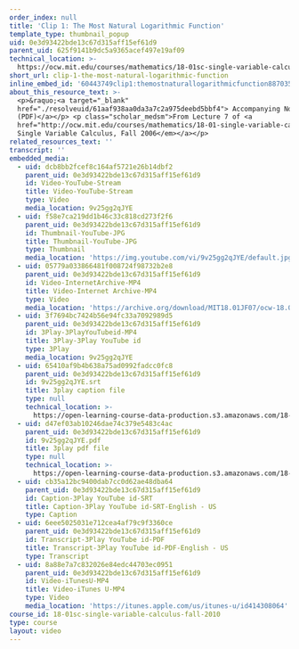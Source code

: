 ```yaml
---
order_index: null
title: 'Clip 1: The Most Natural Logarithmic Function'
template_type: thumbnail_popup
uid: 0e3d93422bde13c67d315aff15ef61d9
parent_uid: 625f9141b9dc5a9365acef497e19af09
technical_location: >-
  https://ocw.mit.edu/courses/mathematics/18-01sc-single-variable-calculus-fall-2010/1.-differentiation/part-b-implicit-differentiation-and-inverse-functions/session-17-the-exponential-function-its-derivative-and-its-inverse/clip-1-the-most-natural-logarithmic-function
short_url: clip-1-the-most-natural-logarithmic-function
inline_embed_id: '60443749clip1:themostnaturallogarithmicfunction8870351'
about_this_resource_text: >-
  <p>&raquo;<a target="_blank"
  href="./resolveuid/61aaf938aa0da3a7c2a975deebd5bbf4"> Accompanying Notes
  (PDF)</a></p> <p class="scholar_medsm">From Lecture 7 of <a
  href="http://ocw.mit.edu/courses/mathematics/18-01-single-variable-calculus-fall-2006/video-lectures/"><em>18.01
  Single Variable Calculus, Fall 2006</em></a></p>
related_resources_text: ''
transcript: ''
embedded_media:
  - uid: dcb8bb2fcef8c164af5721e26b14dbf2
    parent_uid: 0e3d93422bde13c67d315aff15ef61d9
    id: Video-YouTube-Stream
    title: Video-YouTube-Stream
    type: Video
    media_location: 9v25gg2qJYE
  - uid: f58e7ca219dd1b46c33c818cd273f2f6
    parent_uid: 0e3d93422bde13c67d315aff15ef61d9
    id: Thumbnail-YouTube-JPG
    title: Thumbnail-YouTube-JPG
    type: Thumbnail
    media_location: 'https://img.youtube.com/vi/9v25gg2qJYE/default.jpg'
  - uid: 05779a033866481f008724f98732b2e8
    parent_uid: 0e3d93422bde13c67d315aff15ef61d9
    id: Video-InternetArchive-MP4
    title: Video-Internet Archive-MP4
    type: Video
    media_location: 'https://archive.org/download/MIT18.01JF07/ocw-18.01-f07-lec07_300k.mp4'
  - uid: 3f7694bc7424b56e94fc33a7092989d5
    parent_uid: 0e3d93422bde13c67d315aff15ef61d9
    id: 3Play-3PlayYouTubeid-MP4
    title: 3Play-3Play YouTube id
    type: 3Play
    media_location: 9v25gg2qJYE
  - uid: 65410af9b4b638a75ad0992fadcc0fc8
    parent_uid: 0e3d93422bde13c67d315aff15ef61d9
    id: 9v25gg2qJYE.srt
    title: 3play caption file
    type: null
    technical_location: >-
      https://open-learning-course-data-production.s3.amazonaws.com/18-01sc-single-variable-calculus-fall-2010/c350059d6c267c959520d3c3a45fd467_9v25gg2qJYE.srt
  - uid: d47ef03ab10246dae74c379e5483c4ac
    parent_uid: 0e3d93422bde13c67d315aff15ef61d9
    id: 9v25gg2qJYE.pdf
    title: 3play pdf file
    type: null
    technical_location: >-
      https://open-learning-course-data-production.s3.amazonaws.com/18-01sc-single-variable-calculus-fall-2010/b705fde005e6a97070408ac7e2bb650f_9v25gg2qJYE.pdf
  - uid: cb35a12bc9400dab7cc0d62ae48dba64
    parent_uid: 0e3d93422bde13c67d315aff15ef61d9
    id: Caption-3Play YouTube id-SRT
    title: Caption-3Play YouTube id-SRT-English - US
    type: Caption
  - uid: 6eee5025031e712cea4af79c9f3360ce
    parent_uid: 0e3d93422bde13c67d315aff15ef61d9
    id: Transcript-3Play YouTube id-PDF
    title: Transcript-3Play YouTube id-PDF-English - US
    type: Transcript
  - uid: 8a88e7a7c832026e84edc44703ec0951
    parent_uid: 0e3d93422bde13c67d315aff15ef61d9
    id: Video-iTunesU-MP4
    title: Video-iTunes U-MP4
    type: Video
    media_location: 'https://itunes.apple.com/us/itunes-u/id414308064'
course_id: 18-01sc-single-variable-calculus-fall-2010
type: course
layout: video
---
```

